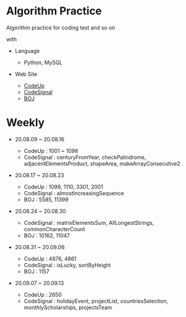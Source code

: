 # Algorithm Practice

Algorithm practice for coding test and so on

with

- Language  
  - Python, MySQL
  
- Web Site
  - [CodeUp](https://codeup.kr/index.php)
  - [CodeSignal](https://app.codesignal.com/)
  - [BOJ](https://www.acmicpc.net/)

# Weekly

- 20.08.09 ~ 20.08.16
	- CodeUp 
	: 1001 ~ 1098
	- CodeSignal 
	: centuryFromYear, checkPalindrome, adjacentElementsProduct, shapeArea, makeArrayConsecutive2

- 20.08.17 ~ 20.08.23
	- CodeUp 
	: 1099, 1110, 3301, 2001
	- CodeSignal 
	: almostIncreasingSequence
	- BOJ
	: 5585, 11399

- 20.08.24 ~ 20.08.30
	- CodeSignal 
	: matrixElementsSum, AllLongestStrings, commonCharacterCount
	- BOJ
	: 10162, 11047
	
- 20.08.31 ~ 20.09.06
	- CodeUp 
	: 4876, 4861
	- CodeSignal 
	: isLucky, sortByHeight
	- BOJ
	: 1157
	
- 20.09.07 ~ 20.09.13
	- CodeUp 
	: 2650
	- CodeSignal 
	: holidayEvent, projectList, countriesSelection, monthlyScholarships, projectsTeam
	
